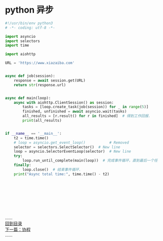 # python 异步

```python
#!/usr/bin/env python3
# -*- coding: utf-8 -*-

import asyncio
import selectors
import time

import aiohttp

URL = 'https://www.xiazaiba.com'


async def job(session):
    response = await session.get(URL)
    return str(response.url)


async def main(loop):
    async with aiohttp.ClientSession() as session:
        tasks = [loop.create_task(job(session)) for _ in range(5)]
        finished, unfinished = await asyncio.wait(tasks)
        all_results = [r.result() for r in finished]  # 得到工作回报.
        print(all_results)


if __name__ == '__main__':
    t2 = time.time()
    # loop = asyncio.get_event_loop()           # Removed
    selector = selectors.SelectSelector()  # New line
    loop = asyncio.SelectorEventLoop(selector)  # New line
    try:
        loop.run_until_complete(main(loop))  # 完成事件循环，直到最后一个任务结束
    finally:
        loop.close()  # 结束事件循环.
    print("Async total time:", time.time() - t2)

```


```python

```


<br />
<br />
<br />
<br />
<br />

......     
[回到目录](../Readme.md)   
[下一篇：协程](../coroutines/coroutines.md)    
......
